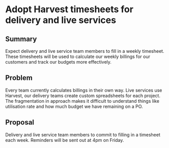 # Adopt Harvest timesheets for delivery and live services

## Summary

Expect delivery and live service team members to fill in a weekly timesheet. These timesheets will be used to calculate our weekly billings for our customers and track our budgets more effectively.  

## Problem

Every team currently calculates billings in their own way. Live services use Harvest, our delivery teams create custom spreadsheets for each project. The fragmentation in approach makes it difficult to  understand things like utilisation rate and how much budget we have remaining on a PO. 

## Proposal

Delivery and live service team members to commit to filling in a timesheet each week. Reminders will be sent out at 4pm on Friday. 
